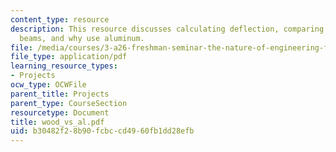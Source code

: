 ```yaml
---
content_type: resource
description: This resource discusses calculating deflection, comparing pine and aluminum
  beams, and why use aluminum.
file: /media/courses/3-a26-freshman-seminar-the-nature-of-engineering-fall-2005/b30482f28b90fcbccd4960fb1dd28efb_wood_vs_al.pdf
file_type: application/pdf
learning_resource_types:
- Projects
ocw_type: OCWFile
parent_title: Projects
parent_type: CourseSection
resourcetype: Document
title: wood_vs_al.pdf
uid: b30482f2-8b90-fcbc-cd49-60fb1dd28efb
---
```

